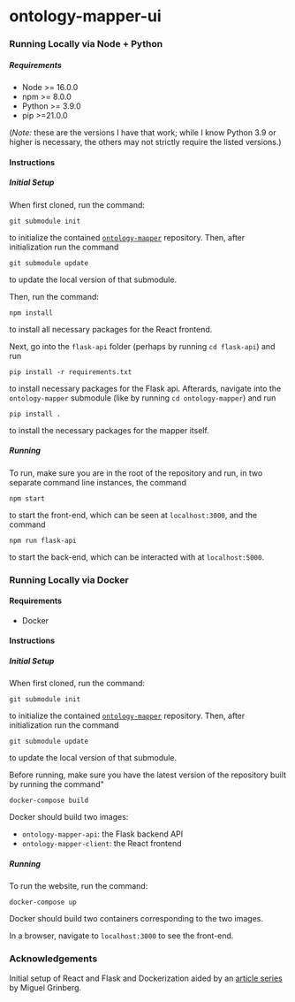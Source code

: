 # ontology-mapper-ui

### Running Locally via Node + Python

##### Requirements

-   Node >= 16.0.0
-   npm >= 8.0.0
-   Python >= 3.9.0
-   pip >=21.0.0

(_Note:_ these are the versions I have that work; while I know Python 3.9 or higher is necessary, the others may not strictly require the listed versions.)

#### Instructions

##### Initial Setup

When first cloned, run the command:

```
git submodule init
```

to initialize the contained [`ontology-mapper`](https://github.com/ccb-hms/ontology-mapper) repository.
Then, after initialization run the command

```
git submodule update
```

to update the local version of that submodule.

Then, run the command:

```
npm install
```

to install all necessary packages for the React frontend.

Next, go into the `flask-api` folder (perhaps by running `cd flask-api`) and run

```
pip install -r requirements.txt
```

to install necessary packages for the Flask api.
Afterards, navigate into the `ontology-mapper` submodule (like by running `cd ontology-mapper`) and run

```
pip install .
```

to install the necessary packages for the mapper itself.

##### Running

To run, make sure you are in the root of the repository and run, in two separate command line instances, the command

```
npm start
```

to start the front-end, which can be seen at `localhost:3000`, and the command

```
npm run flask-api
```

to start the back-end, which can be interacted with at `localhost:5000`.

### Running Locally via Docker

#### Requirements

-   Docker

#### Instructions

##### Initial Setup

When first cloned, run the command:

```
git submodule init
```

to initialize the contained [`ontology-mapper`](https://github.com/ccb-hms/ontology-mapper) repository.
Then, after initialization run the command

```
git submodule update
```

to update the local version of that submodule.

Before running, make sure you have the latest version of the repository built by running the command"

```
docker-compose build
```

Docker should build two images:

-   `ontology-mapper-api`: the Flask backend API
-   `ontology-mapper-client`: the React frontend

##### Running

To run the website, run the command:

```
docker-compose up
```

Docker should build two containers corresponding to the two images.

In a browser, navigate to `localhost:3000` to see the front-end.

### Acknowledgements

Initial setup of React and Flask and Dockerization aided by an [article series](https://blog.miguelgrinberg.com/post/how-to-dockerize-a-react-flask-project) by Miguel Grinberg.
